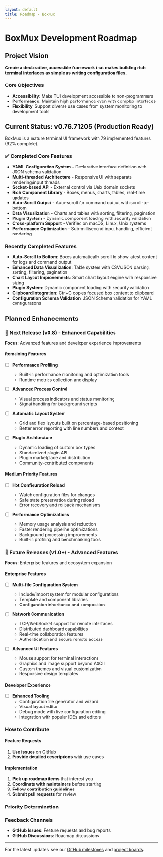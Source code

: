 ```yaml
---
layout: default
title: Roadmap - BoxMux
---
```


# BoxMux Development Roadmap

## Project Vision

**Create a declarative, accessible framework that makes building rich terminal interfaces as simple as writing configuration files.**

### Core Objectives
- **Accessibility**: Make TUI development accessible to non-programmers
- **Performance**: Maintain high performance even with complex interfaces  
- **Flexibility**: Support diverse use cases from system monitoring to development tools

## Current Status: v0.76.71205 (Production Ready)

BoxMux is a mature terminal UI framework with 79 implemented features (92% complete).

### ✅ Completed Core Features
- **YAML Configuration System** - Declarative interface definition with JSON schema validation
- **Multi-threaded Architecture** - Responsive UI with separate rendering/input threads
- **Socket-based API** - External control via Unix domain sockets
- **Rich Component Library** - Boxes, menus, charts, tables, real-time updates
- **Auto-Scroll Output** - Auto-scroll for command output with scroll-to-bottom
- **Data Visualization** - Charts and tables with sorting, filtering, pagination
- **Plugin System** - Dynamic component loading with security validation
- **Cross-platform Support** - Verified on macOS, Linux, Unix systems
- **Performance Optimization** - Sub-millisecond input handling, efficient rendering

### Recently Completed Features
- **Auto-Scroll to Bottom**: Boxes automatically scroll to show latest content for logs and command output  
- **Enhanced Data Visualization**: Table system with CSV/JSON parsing, sorting, filtering, pagination
- **Chart Layout Improvements**: Smart chart layout engine with responsive sizing
- **Plugin System**: Dynamic component loading with security validation
- **Clipboard Integration**: Ctrl+C copies focused box content to clipboard
- **Configuration Schema Validation**: JSON Schema validation for YAML configurations

## Planned Enhancements

### 🎯 Next Release (v0.8) - Enhanced Capabilities
**Focus**: Advanced features and developer experience improvements

#### Remaining Features
- [ ] **Performance Profiling**
  - Built-in performance monitoring and optimization tools
  - Runtime metrics collection and display

- [ ] **Advanced Process Control**  
  - Visual process indicators and status monitoring
  - Signal handling for background scripts

- [ ] **Automatic Layout System**
  - Grid and flex layouts built on percentage-based positioning
  - Better error reporting with line numbers and context

- [ ] **Plugin Architecture**
  - Dynamic loading of custom box types
  - Standardized plugin API
  - Plugin marketplace and distribution
  - Community-contributed components

#### Medium Priority Features  
- [ ] **Hot Configuration Reload**
  - Watch configuration files for changes
  - Safe state preservation during reload
  - Error recovery and rollback mechanisms

- [ ] **Performance Optimizations**
  - Memory usage analysis and reduction
  - Faster rendering pipeline optimizations
  - Background processing improvements
  - Built-in profiling and benchmarking tools

### 🚀 Future Releases (v1.0+) - Advanced Features
**Focus**: Enterprise features and ecosystem expansion

#### Enterprise Features
- [ ] **Multi-file Configuration System**
  - Include/import system for modular configurations
  - Template and component libraries
  - Configuration inheritance and composition

- [ ] **Network Communication**
  - TCP/WebSocket support for remote interfaces
  - Distributed dashboard capabilities
  - Real-time collaboration features
  - Authentication and secure remote access

- [ ] **Advanced UI Features**
  - Mouse support for terminal interactions
  - Graphics and image support beyond ASCII
  - Custom themes and visual customization
  - Responsive design templates

#### Developer Experience
- [ ] **Enhanced Tooling**
  - Configuration file generator and wizard
  - Visual layout editor
  - Debug mode with live configuration editing
  - Integration with popular IDEs and editors

### How to Contribute

#### Feature Requests

1. **Use issues** on GitHub
2. **Provide detailed descriptions** with use cases

#### Implementation

1. **Pick up roadmap items** that interest you
2. **Coordinate with maintainers** before starting
3. **Follow contribution guidelines**
4. **Submit pull requests** for review

### Priority Determination

### Feedback Channels

- **GitHub Issues**: Feature requests and bug reports
- **GitHub Discussions**: Roadmap discussions

---

For the latest updates, see our [GitHub milestones](https://github.com/jowharshamshiri/boxmux/milestones) and [project boards](https://github.com/jowharshamshiri/boxmux/projects).

